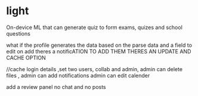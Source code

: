 # light

On-device ML that can generate quiz to form exams, quizes and school questions

what if the profile generates the data based on the parse data and a field to edit 
on add theres a notificATION TO ADD THEM
THERES AN UPDATE AND CACHE OPTION

//cache login details ,set two users, collab and admin, admin can delete files ,
admin can add notifications
admin can edit calender

add a review panel
no chat and no posts